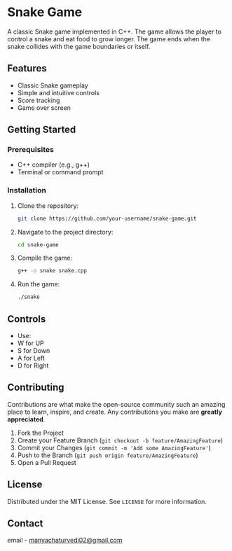 

# Snake Game

A classic Snake game implemented in C++. The game allows the player to control a snake and eat food to grow longer. The game ends when the snake collides with the game boundaries or itself.

## Features

- Classic Snake gameplay
- Simple and intuitive controls
- Score tracking
- Game over screen

## Getting Started

### Prerequisites

- C++ compiler (e.g., g++)
- Terminal or command prompt

### Installation

1. Clone the repository:

   ```sh
   git clone https://github.com/your-username/snake-game.git
   ```

2. Navigate to the project directory:

   ```sh
   cd snake-game
   ```

3. Compile the game:

   ```sh
   g++ -o snake snake.cpp
   ```

4. Run the game:

   ```sh
   ./snake
   ```

## Controls

- Use:
- W for UP
- S for Down
- A for Left
- D for Right
  

## Contributing

Contributions are what make the open-source community such an amazing place to learn, inspire, and create. Any contributions you make are **greatly appreciated**.

1. Fork the Project
2. Create your Feature Branch (`git checkout -b feature/AmazingFeature`)
3. Commit your Changes (`git commit -m 'Add some AmazingFeature'`)
4. Push to the Branch (`git push origin feature/AmazingFeature`)
5. Open a Pull Request

## License

Distributed under the MIT License. See `LICENSE` for more information.

## Contact

email - manyachaturvedi02@gmail.com



